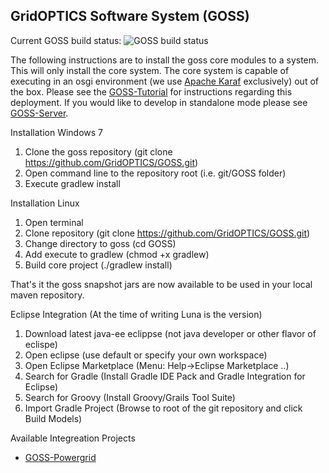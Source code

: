 ## GridOPTICS Software System (GOSS)

Current GOSS build status: ![GOSS build status](https://travis-ci.org/GridOPTICS/GOSS.svg?branch=master)

The following instructions are to install the goss core modules to a system.  This will only install 
the core system.  The core system is capable of executing in an osgi environment (we use [Apache Karaf](http://karaf.apache.org/) exclusively) out of the box.  Please see the [GOSS-Tutorial](https://github.com/GridOPTICS/GOSS-Tutorial) for instructions regarding this deployment.  If
you would like to develop in standalone mode please see [GOSS-Server](https://github.com/GridOPTICS/GOSS-Server).

Installation Windows 7
  1. Clone the goss repository (git clone https://github.com/GridOPTICS/GOSS.git)
  2. Open command line to the repository root (i.e. git/GOSS folder)
  3. Execute gradlew install

Installation Linux
  1. Open terminal 
  2. Clone repository (git clone https://github.com/GridOPTICS/GOSS.git)
  3. Change directory to goss (cd GOSS)
  4. Add execute to gradlew (chmod +x gradlew)
  5. Build core project (./gradlew install)

That's it the goss snapshot jars are now available to be used in your local maven repository.

Eclipse Integration (At the time of writing Luna is the version)
  1. Download latest java-ee eclippse (not java developer or other flavor of eclispe)
  2. Open eclipse (use default or specify your own workspace)
  3. Open Eclipse Marketplace (Menu: Help->Eclipse Marketplace ..)
  4. Search for Gradle (Install Gradle IDE Pack and Gradle Integration for Eclipse)
  5. Search for Groovy (Install Groovy/Grails Tool Suite)
  6. Import Gradle Project (Browse to root of the git repository and click Build Models)

Available Integreation Projects
  - [GOSS-Powergrid](https://github.com/GridOPTICS/GOSS-Powergrid)
